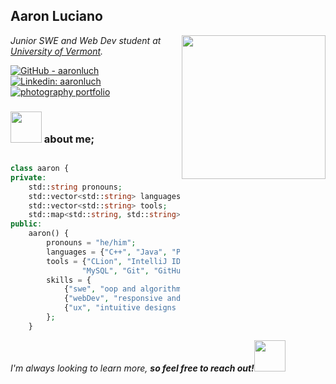 <h2> Aaron Luciano </h2>
<img align='right' src="https://i.imgur.com/RXsqntc.png" width="230">
<p><em>Junior SWE and Web Dev student at <a href="https://uvm.edu">University of Vermont</a>.</em></p>

[![GitHub - aaronluch](https://img.shields.io/badge/GitHub-aaronluch-blue?style=flat-square&logo=github)](https://github.com/aaronluch)
[![Linkedin: aaronluch](https://img.shields.io/badge/-aaronluciano-blue?style=flat-square&logo=Linkedin&logoColor=white&link=https://www.linkedin.com/in/aaronluciano/)](https://www.linkedin.com/in/aaronluciano/)
[![photography portfolio](https://img.shields.io/badge/photography-portfolio-71c476?style=flat-square)](https://aaronluciano.com)

### <img src="https://media.giphy.com/media/v1.Y2lkPTc5MGI3NjExbTZ5cWJxbmtwbW04YTFzYXZmaGQ2cXd1MWtlY2JucHNheDR3OWZjNCZlcD12MV9pbnRlcm5hbF9naWZfYnlfaWQmY3Q9cw/O2le7AOSyrrY7AEHyY/giphy.gif" width="50"> about me;

```php

class aaron {
private:
    std::string pronouns;
    std::vector<std::string> languages;
    std::vector<std::string> tools;
    std::map<std::string, std::string> skills;
public:
    aaron() {
        pronouns = "he/him";
        languages = {"C++", "Java", "Python", "JavaScript", "CSS", "HTML"};
        tools = {"CLion", "IntelliJ IDEA", "Visual Studio", "Visual Studio Code",
                "MySQL", "Git", "GitHub"};
        skills = {
            {"swe", "oop and algorithms"},
            {"webDev", "responsive and reactive web design"},
            {"ux", "intuitive designs and seamless user interaction"}
        };
    }

```


<em>I'm always looking to learn more, <b>so feel free to reach out!</b></em><img src=https://tonymckes.vercel.app/_next/static/media/code.62844567.gif width = 50>

